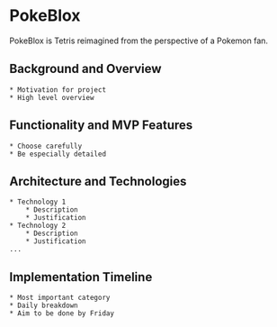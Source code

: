 # PokeBlox
PokeBlox is Tetris reimagined from the perspective of a Pokemon fan.

## Background and Overview
    * Motivation for project
    * High level overview
## Functionality and MVP Features
    * Choose carefully
    * Be especially detailed
## Architecture and Technologies
    * Technology 1
        * Description
        * Justification
    * Technology 2
        * Description
        * Justification
    ...
## Implementation Timeline
    * Most important category
    * Daily breakdown
    * Aim to be done by Friday
